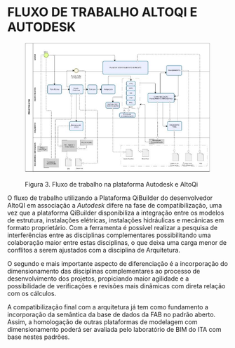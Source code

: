 # FLUXO DE TRABALHO ALTOQI E AUTODESK

<figure><img src="../../../.gitbook/assets/image (3).png" alt=""><figcaption><p>Figura 3. Fluxo de trabalho na plataforma Autodesk e AltoQi</p></figcaption></figure>

O fluxo de trabalho utilizando a Plataforma QiBuilder do desenvolvedor AltoQI em associação a _Autodesk_ difere na fase de compatibilização, uma vez que a plataforma QiBuilder disponibiliza a integração entre os modelos de estrutura, instalações elétricas, instalações hidráulicas e mecânicas em formato proprietário. Com a ferramenta é possível realizar a pesquisa de interferências entre as disciplinas complementares possibilitando uma colaboração maior entre estas disciplinas, o que deixa uma carga menor de conflitos a serem ajustados com a disciplina de Arquitetura.

O segundo e mais importante aspecto de diferenciação é a incorporação do dimensionamento das disciplinas complementares ao processo de desenvolvimento dos projetos, propiciando maior agilidade e a possibilidade de verificações e revisões mais dinâmicas com direta relação com os cálculos.

A compatibilização final com a arquitetura já tem como fundamento a incorporação da semântica da base de dados da FAB no padrão aberto. Assim, a homologação de outras plataformas de modelagem com dimensionamento poderá ser avaliada pelo laboratório de BIM do ITA com base nestes padrões.
